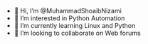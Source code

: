 - 👋 Hi, I’m @MuhammadShoaibNizami
- 👀 I’m interested in Python Automation
- 🌱 I’m currently learning Linux and Python
- 💞️ I’m looking to collaborate on Web forums

<!---
MuhammadShoaibNizami/MuhammadShoaibNizami is a ✨ special ✨ repository because its `README.md` (this file) appears on your GitHub profile.
You can click the Preview link to take a look at your changes.
--->
